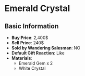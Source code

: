 # Emerald Crystal

## Basic Information

- **Buy Price**: 2,400$
- **Sell Price**: 240$
- **Sold by Wandering Salesman**: NO
- **Default Gift Reaction**: Like
- **Materials**:
  - Emerald Gem x 2
  - White Crystal